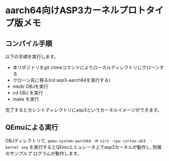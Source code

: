 # aarch64向けASP3カーネルプロトタイプ版メモ

## コンパイル手順

以下の手順を実行します。

* 本リポジトリをgit cloneコマンドによりローカルディレクトリにクローンす
る
* クローン先に移る(cd asp3-aarch64を実行する)
* mkdir OBJを実行
* cd OBJ を実行
* make を実行

完了するとカレントディレクトリにasp3というカーネルイメージができます。

## QEmuによる実行
OBJディレクトリで,
```qemu-system-aarch64 -M virt -cpu cortex-a53  -kernel asp```
を実行するとQEmuエミュレータ上でasp3カーネルが動作し, 附属のサンプルプ
ログラムが動作します。
